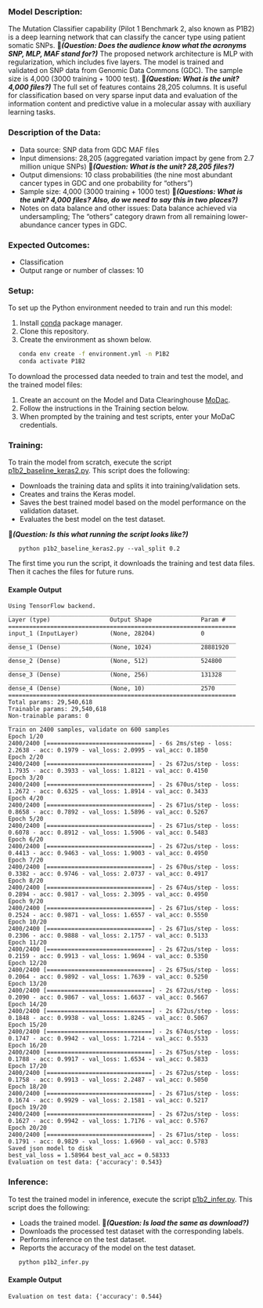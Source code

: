 ### Model Description:
The Mutation Classifier capability (Pilot 1 Benchmark 2, also known as P1B2) is a deep learning network that can classify the cancer type using patient somatic SNPs. &#x1F534;_**(Question: Does the audience know what the acronyms SNP, MLP, MAF stand for?)**_ The proposed network architecture is MLP with regularization, which includes five layers. The model is trained and validated on SNP data from Genomic Data Commons (GDC). The sample size is 4,000 (3000 training + 1000 test). &#x1F534;_**(Question: What is the unit? 4,000 files?)**_ The full set of features contains 28,205 columns. It is useful for classification based on very sparse input data and evaluation of the information content and predictive value in a molecular assay with auxiliary learning tasks.

### Description of the Data:
* Data source: SNP data from GDC MAF files
* Input dimensions: 28,205 (aggregated variation impact by gene from 2.7 million unique SNPs) &#x1F534;_**(Question: What is the unit? 28,205 files?)**_
* Output dimensions: 10 class probabilities (the nine most abundant cancer types in GDC and one probability for “others”)
* Sample size: 4,000 (3000 training + 1000 test) &#x1F534;_**(Questions: What is the unit? 4,000 files? Also, do we need to say this in two places?)**_
* Notes on data balance and other issues: Data balance achieved via undersampling; The “others” category drawn from all remaining lower-abundance cancer types in GDC.

### Expected Outcomes:
* Classification
* Output range or number of classes: 10

### Setup:
To set up the Python environment needed to train and run this model:
1. Install [conda](https://docs.conda.io/en/latest/) package manager.
2. Clone this repository.
3. Create the environment as shown below.

```bash
   conda env create -f environment.yml -n P1B2
   conda activate P1B2
   ```
   
To download the processed data needed to train and test the model, and the trained model files:
1. Create an account on the Model and Data Clearinghouse [MoDac](modac.cancer.gov). 
2. Follow the instructions in the Training section below.
3. When prompted by the training and test scripts, enter your MoDaC credentials.

### Training:

To train the model from scratch, execute the script [p1b2_baseline_keras2.py](p1b2_baseline_keras2.py). This script does the following:
* Downloads the training data and splits it into training/validation sets.
* Creates and trains the Keras model.
* Saves the best trained model based on the model performance on the validation dataset.
* Evaluates the best model on the test dataset.

&#x1F534;_**(Question: Is this what running the script looks like?)**_
```cd Pilot1/P1B2
   python p1b2_baseline_keras2.py --val_split 0.2
   ```
The first time you run the script, it downloads the training and test data files. Then it caches the files for future runs.

#### Example Output

```
Using TensorFlow backend.
_________________________________________________________________
Layer (type)                 Output Shape              Param #   
=================================================================
input_1 (InputLayer)         (None, 28204)             0         
_________________________________________________________________
dense_1 (Dense)              (None, 1024)              28881920  
_________________________________________________________________
dense_2 (Dense)              (None, 512)               524800    
_________________________________________________________________
dense_3 (Dense)              (None, 256)               131328    
_________________________________________________________________
dense_4 (Dense)              (None, 10)                2570      
=================================================================
Total params: 29,540,618
Trainable params: 29,540,618
Non-trainable params: 0
____________________________________________________________________________________________________
Train on 2400 samples, validate on 600 samples
Epoch 1/20
2400/2400 [==============================] - 6s 2ms/step - loss: 2.2638 - acc: 0.1979 - val_loss: 2.0995 - val_acc: 0.1850
Epoch 2/20
2400/2400 [==============================] - 2s 672us/step - loss: 1.7935 - acc: 0.3933 - val_loss: 1.8121 - val_acc: 0.4150
Epoch 3/20
2400/2400 [==============================] - 2s 670us/step - loss: 1.2672 - acc: 0.6325 - val_loss: 1.8914 - val_acc: 0.3433
Epoch 4/20
2400/2400 [==============================] - 2s 671us/step - loss: 0.8658 - acc: 0.7892 - val_loss: 1.5896 - val_acc: 0.5267
Epoch 5/20
2400/2400 [==============================] - 2s 671us/step - loss: 0.6078 - acc: 0.8912 - val_loss: 1.5906 - val_acc: 0.5483
Epoch 6/20
2400/2400 [==============================] - 2s 672us/step - loss: 0.4413 - acc: 0.9463 - val_loss: 1.9003 - val_acc: 0.4950
Epoch 7/20
2400/2400 [==============================] - 2s 670us/step - loss: 0.3382 - acc: 0.9746 - val_loss: 2.0737 - val_acc: 0.4917
Epoch 8/20
2400/2400 [==============================] - 2s 674us/step - loss: 0.2894 - acc: 0.9817 - val_loss: 2.3095 - val_acc: 0.4950
Epoch 9/20
2400/2400 [==============================] - 2s 671us/step - loss: 0.2524 - acc: 0.9871 - val_loss: 1.6557 - val_acc: 0.5550
Epoch 10/20
2400/2400 [==============================] - 2s 671us/step - loss: 0.2306 - acc: 0.9888 - val_loss: 2.1757 - val_acc: 0.5133
Epoch 11/20
2400/2400 [==============================] - 2s 672us/step - loss: 0.2159 - acc: 0.9913 - val_loss: 1.9694 - val_acc: 0.5350
Epoch 12/20
2400/2400 [==============================] - 2s 675us/step - loss: 0.2064 - acc: 0.9892 - val_loss: 1.7639 - val_acc: 0.5250
Epoch 13/20
2400/2400 [==============================] - 2s 672us/step - loss: 0.2090 - acc: 0.9867 - val_loss: 1.6637 - val_acc: 0.5667
Epoch 14/20
2400/2400 [==============================] - 2s 672us/step - loss: 0.1848 - acc: 0.9938 - val_loss: 1.8245 - val_acc: 0.5067
Epoch 15/20
2400/2400 [==============================] - 2s 674us/step - loss: 0.1747 - acc: 0.9942 - val_loss: 1.7214 - val_acc: 0.5533
Epoch 16/20
2400/2400 [==============================] - 2s 675us/step - loss: 0.1788 - acc: 0.9917 - val_loss: 1.6534 - val_acc: 0.5833
Epoch 17/20
2400/2400 [==============================] - 2s 672us/step - loss: 0.1758 - acc: 0.9913 - val_loss: 2.2487 - val_acc: 0.5050
Epoch 18/20
2400/2400 [==============================] - 2s 671us/step - loss: 0.1674 - acc: 0.9929 - val_loss: 2.1581 - val_acc: 0.5217
Epoch 19/20
2400/2400 [==============================] - 2s 672us/step - loss: 0.1627 - acc: 0.9942 - val_loss: 1.7176 - val_acc: 0.5767
Epoch 20/20
2400/2400 [==============================] - 2s 671us/step - loss: 0.1791 - acc: 0.9829 - val_loss: 1.6960 - val_acc: 0.5783
Saved json model to disk
best_val_loss = 1.58964 best_val_acc = 0.58333
Evaluation on test data: {'accuracy': 0.543}
```

### Inference: 

To test the trained model in inference, execute the script [p1b2_infer.py](p1b2_infer.py). This script does the following:
* Loads the trained model. &#x1F534;_**(Question: Is load the same as download?)**_
* Downloads the processed test dataset with the corresponding labels.
* Performs inference on the test dataset.
* Reports the accuracy of the model on the test dataset.

```bash
   python p1b2_infer.py
   ```
#### Example Output
```
Evaluation on test data: {'accuracy': 0.544}

```
